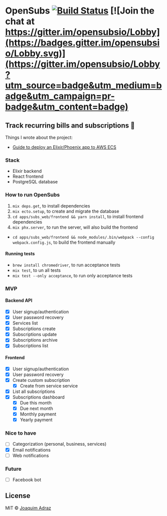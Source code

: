 # OpenSubs [![Build Status](https://travis-ci.org/joaquimadraz/opensubs.io.svg?branch=master)](https://travis-ci.org/joaquimadraz/opensubs.io) [![Join the chat at https://gitter.im/opensubsio/Lobby](https://badges.gitter.im/opensubsio/Lobby.svg)](https://gitter.im/opensubsio/Lobby?utm_source=badge&utm_medium=badge&utm_campaign=pr-badge&utm_content=badge)
## Track recurring bills and subscriptions :money_with_wings:

Things I wrote about the project:
- [Guide to deploy an Elixir/Phoenix app to AWS ECS](https://joaquimadraz.com/guide-to-deploy-an-elixir-phoenix-app-to-aws-ecs)

### Stack
- Elixir backend
- React frontend
- PostgreSQL database

### How to run OpenSubs
1. `mix deps.get`, to install dependencies
2. `mix ecto.setup`, to create and migrate the database
3. `cd apps/subs_web/frontend && yarn install`, to install frontend dependencies
3. `mix phx.server`, to run the server, will also build the frontend

- `cd apps/subs_web/frontend && node_modules/.bin/webpack --config webpack.config.js`, to build the frontend manually

#### Running tests
- `brew install chromedriver`, to run acceptance tests
- `mix test`, to un all tests
- `mix test --only acceptance`, to run only acceptance tests

### MVP
#### Backend API
- [x] User signup/authentication
- [x] User password recovery
- [x] Services list
- [x] Subscriptions create
- [x] Subscriptions update
- [x] Subscriptions archive
- [x] Subscriptions list

#### Frontend
- [x] User signup/authentication
- [x] User password recovery
- [x] Create custom subscription
  - [x] Create from service service
- [x] List all subscriptions
- [x] Subscriptions dashboard
  - [x] Due this month
  - [x] Due next month
  - [x] Monthly payment
  - [x] Yearly payment

### Nice to have
- [ ] Categorization (personal, business, services)
- [x] Email notifications
- [ ] Web notifications

### Future
- [ ] Facebook bot

## License
MIT © [Joaquim Adraz](http://joaquimadraz.com)
